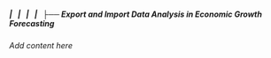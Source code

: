##### |   |   |   |   ├── Export and Import Data Analysis in Economic Growth Forecasting

*Add content here*